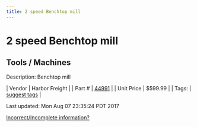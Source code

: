 ```yaml
---
title: 2 speed Benchtop mill
---
```


# 2 speed Benchtop mill
## Tools / Machines
Description: 	Benchtop mill 

| Vendor | Harbor Freight | 
| Part # | [44991](http://www.harborfreight.com/two-speed-variable-bench-mill-drill-machine-44991.html) | 
| Unit Price | $599.99 | 
| Tags: | [suggest tags](https://docs.google.com/forms/d/e/1FAIpQLSeWyY8v3RgOty-MyWmh9U0iivNYN_molChYyS-0U-o-kOAv_g/viewform) | 

Last updated: Mon Aug 07 23:35:24 PDT 2017

 [Incorrect/Incomplete information?](https://docs.google.com/forms/d/e/1FAIpQLSeWyY8v3RgOty-MyWmh9U0iivNYN_molChYyS-0U-o-kOAv_g/viewform)